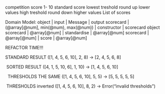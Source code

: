 competition
score 1- 10
standard score 
lowest treshold round up lower values
high treshold round down higher values
List of scores


Domain Model:
object | input | Message | output
scorecard | (@array[@num], min(@num), max(@num)) | constructor | scorecard object
scorecard | @array[@num] | standardise | @array[@num]
scorecard | @array[@num] | score | @array[@num]

REFACTOR TIME!!!

STANDARD RESULT
([1, 4, 5, 6, 10], 2, 8) -> [2, 4, 5, 6, 8]

 SORTED RESULT
([4, 1, 5, 10, 6], 1, 10) -> [1, 4, 5, 6, 10]

  THRESHOLDS THE SAME
([1, 4, 5, 6, 10], 5, 5) -> [5, 5, 5, 5, 5]

 THRESHOLDS inverted
([1, 4, 5, 6, 10], 8, 2) -> Error(“invalid thresholds”)

